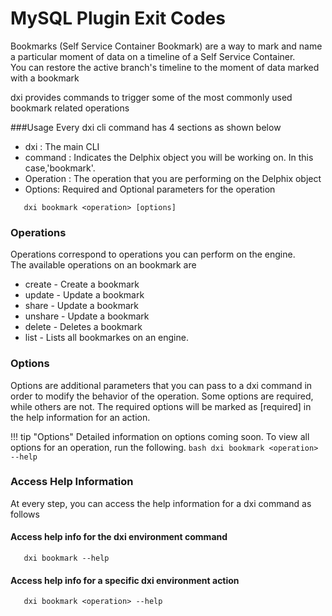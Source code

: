# MySQL Plugin Exit Codes

Bookmarks (Self Service Container Bookmark) are a way to mark and name a particular moment of 
data on a timeline of a Self Service Container.   
You can restore the active branch's timeline to the moment of data marked with a bookmark

dxi provides commands to trigger some of the most commonly used bookmark related operations

###Usage
Every dxi cli command has 4 sections as shown below

-   dxi : The main CLI
-   command : Indicates the Delphix object you will be working on. In this case,'bookmark'.
-   Operation : The operation that you are performing on the Delphix object
-   Options: Required and Optional parameters for the operation

```commandline 
   dxi bookmark <operation> [options]
```

### Operations
Operations correspond to operations you can perform on the engine.   
The available operations on an bookmark are

- create - Create a bookmark
- update - Update a bookmark
- share - Update a bookmark
- unshare - Update a bookmark  
- delete - Deletes a bookmark
- list - Lists all bookmarkes on an engine.

### Options

Options are additional parameters that you can pass to a dxi command in order to modify the behavior of the operation.
Some options are required, while others are not. The required options will be marked as [required] in the help information for an action.

!!! tip "Options"
      Detailed information on options coming soon. To view all options for an operation, run the following.
      ```bash
      dxi bookmark <operation> --help
      ```

### Access Help Information
At every step, you can access the help information for a dxi command as follows

#### Access help info for the dxi environment command
```commandline 
   dxi bookmark --help
```
#### Access help info for a specific dxi environment action
```commandline 
   dxi bookmark <operation> --help
```